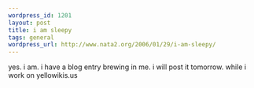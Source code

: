 ```yaml
--- 
wordpress_id: 1201
layout: post
title: i am sleepy
tags: general
wordpress_url: http://www.nata2.org/2006/01/29/i-am-sleepy/
---
```

yes. i am. i have a blog entry brewing in me. i will post it tomorrow. while i work on yellowikis.us
